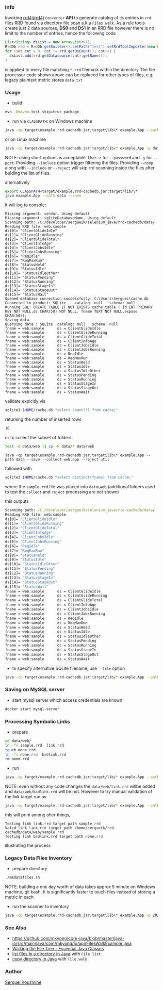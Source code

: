 ### Info

Invoking [rrd4j/rrd4j](https://github.com/rrd4j/rrd4j) `Converter` __API__ to generate catalog of `ds` entries in `rrd` files
[RRD](https://oss.oetiker.ch/rrdtool/) found  via directory file scan a.k.a `Files.walk`.
As a rule tools create just 2 data sources, __DS0__ and __DS1__ in an RRD file however there is no limit to the number of entries,
hence the following code

```java
List<String> dsList = new ArrayList<>();
RrdDb rrd = RrdDb.getBuilder().setPath("test").setRrdToolImporter(new URL(dataFileUri).getFile()).setBackendFactory(new RrdMemoryBackendFactory()).build();
for (int cnt = 0; cnt != rrd.getDsCount(); cnt++) {
  dsList.add(rrd.getDatasource(cnt).getName());
}
```
is applied to every file matching `*.rrd` filemask within the directory
The file processor code shown above can be replaced for other types of files, e.g. legacy plaintext metric stores `data.txt`


### Usage

* build
```cmd
mvn -Dmaven.test.skip=true package
```
* run via `CLASSPATH`:
on Windows machine
```cmd
java -cp target\example.rrd-cachedb.jar;target\lib\* example.App --path data --save
```
or on Linux machine
```sh
java -cp target/example.rrd-cachedb.jar:target/lib/* example.App -p data -s -i data,web,other
```
NOTE: using short options is acceptable. Use `-z` for `--password` and `-y` for `--port`.
Providing `--include` option trigger filtering the files. Providing `--noop` along with `--include` or `--reject` will skip rrd scanning inside the files after bulding the list of files.

alternatively
```sh
export CLASSPATH=target/example.rrd-cachedb.jar:target/lib/\*
java example.App --path data --save
```

it will log to console:

```text
Missing argument: vendor. Using default
Missing argument: sqliteDatabaseName. Using default
Scanning path: /C:/developer/sergueik/selenium_java/rrd-cachedb/data/
Reading RRD file: web:sample
ds[0]= "ClientGlideIdle"
ds[1]= "ClientGlideRunning"
ds[2]= "ClientGlideTotal"
ds[3]= "ClientInfoAge"
ds[4]= "ClientJobsIdle"
ds[5]= "ClientJobsRunning"
ds[6]= "ReqIdle"
ds[7]= "ReqMaxRun"
ds[8]= "StatusHeld"
ds[9]= "StatusIdle"
ds[10]= "StatusIdleOther"
ds[11]= "StatusPending"
ds[12]= "StatusRunning"
ds[13]= "StatusStageIn"
ds[14]= "StatusStageOut"
ds[15]= "StatusWait"
Opened database connection successfully: C:\Users\Serguei\cache.db
Connected to product: SQLite    catalog: null   schema: null
Running SQL: CREATE TABLE IF NOT EXISTS cache_table ( id INT PRIMARY KEY NOT NULL,ds CHAR(50) NOT NULL, fname TEXT NOT NULL,expose CHAR(50));
Saving data
Querying data : SQLite  catalog: null   schema: null
fname = web:sample      ds = ClientGlideIdle
fname = web:sample      ds = ClientGlideRunning
fname = web:sample      ds = ClientGlideTotal
fname = web:sample      ds = ClientInfoAge
fname = web:sample      ds = ClientJobsIdle
fname = web:sample      ds = ClientJobsRunning
fname = web:sample      ds = ReqIdle
fname = web:sample      ds = ReqMaxRun
fname = web:sample      ds = StatusHeld
fname = web:sample      ds = StatusIdle
fname = web:sample      ds = StatusIdleOther
fname = web:sample      ds = StatusPending
fname = web:sample      ds = StatusRunning
fname = web:sample      ds = StatusStageIn
fname = web:sample      ds = StatusStageOut
fname = web:sample      ds = StatusWait
```

validate explcitly via
```sh
sqlite3 $HOME/cache.db "select count(*) from cache;"
```
returning the number of inserted rows
```sh
16
```
or to collect the subset of folders:
```sh
test -d data/web || cp -R data/* data/web
```
```
java -cp target\example.rrd-cachedb.jar;target\lib\* example.App --path data --save --collect web,app --reject util
```
followed with

```sh
sqlite3 $HOME/cache.db "select distinct(fname) from cache;"
```

where the `sample.rrd` file was placed into `data\web`
(additional folders used to test the `collect` and `reject` processing are not shown)

this outputs
```cmd
Scanning path: /C:/developer/sergueik/selenium_java/rrd-cachedb/data/
Reading RRD file: web:sample
ds[0]= "ClientGlideIdle"
ds[1]= "ClientGlideRunning"
ds[2]= "ClientGlideTotal"
ds[3]= "ClientInfoAge"
ds[4]= "ClientJobsIdle"
ds[5]= "ClientJobsRunning"
ds[6]= "ReqIdle"
ds[7]= "ReqMaxRun"
ds[8]= "StatusHeld"
ds[9]= "StatusIdle"
ds[10]= "StatusIdleOther"
ds[11]= "StatusPending"
ds[12]= "StatusRunning"
ds[13]= "StatusStageIn"
ds[14]= "StatusStageOut"
ds[15]= "StatusWait"
fname = web:sample      ds = ClientGlideIdle
fname = web:sample      ds = ClientGlideRunning
fname = web:sample      ds = ClientGlideTotal
fname = web:sample      ds = ClientInfoAge
fname = web:sample      ds = ClientJobsIdle
fname = web:sample      ds = ClientJobsRunning
fname = web:sample      ds = ReqIdle
fname = web:sample      ds = ReqMaxRun
fname = web:sample      ds = StatusHeld
fname = web:sample      ds = StatusIdle
fname = web:sample      ds = StatusIdleOther
fname = web:sample      ds = StatusPending
fname = web:sample      ds = StatusRunning
fname = web:sample      ds = StatusStageIn
fname = web:sample      ds = StatusStageOut
fname = web:sample      ds = StatusWait
```
* to specify alternative SQLite filename, use `--file` option
```sh
java -cp target/example.rrd-cachedb.jar:target/lib/* example.App --path data --save --file my.db
```
### Saving on  MySQL server

* start mysql server which access credentials are known:

```sh
docker start mysql-server
```
### Processing Symbolic Links
* prepare

```sh
cd data/web/
ln -fs sample.rrd  link.rrd
touch none.rrd
ln -fs none.rrd  badlink.rrd
rm none.rrd
```
* run

```sh
java -cp target/example.rrd-cachedb.jar:target/lib/* example.App --path data --save
```
NOTE: even without any code changes the `data/web/link.rrd` willbe added and `data/web/badlink.rrd` will be not. However to try manual validation of the link target run as:

```sh
java -cp target/example.rrd-cachedb.jar:target/lib/* example.App --path data --save --verifylinks
```
this will print among oher things,
```text
Testing link link.rrd target path sample.rrd
Valid link link.rrd target path /home/sergueik/rrd-cachedb/data/web/sample.rrd
Testing link badlink.rrd target path none.rrd
```
illustrating the process

### Legacy Data Files Inventory
* prepare directory
```sh
./mkdatafiles.sh
```
NOTE: building a one day worth of data takes approx 5 minute on Windows machine, git bash. It is significantly faster to touch files instead of storing a metric in each
* run the scanner to inventory 
```cmd
java -cp target\example.rrd-cachedb.jar;target\lib\* example.App -p 20220629 -s -i 20220629 -n
```

### See Also


  * https://github.com/mkyong/core-java/blob/master/java-io/src/main/java/com/mkyong/io/api/FilesWalkExample.java
  * [Walking the File Tree - Essential Java Classes](https://docs.oracle.com/javase/tutorial/essential/io/walk.html)
  * [list files in a directory in Java](https://www.baeldung.com/java-list-directory-files) with `File.list`
  * [copy directory in Java](https://www.baeldung.com/java-copy-directory) with `File.walk`

### Author
[Serguei Kouzmine](kouzmine_serguei@yahoo.com)

